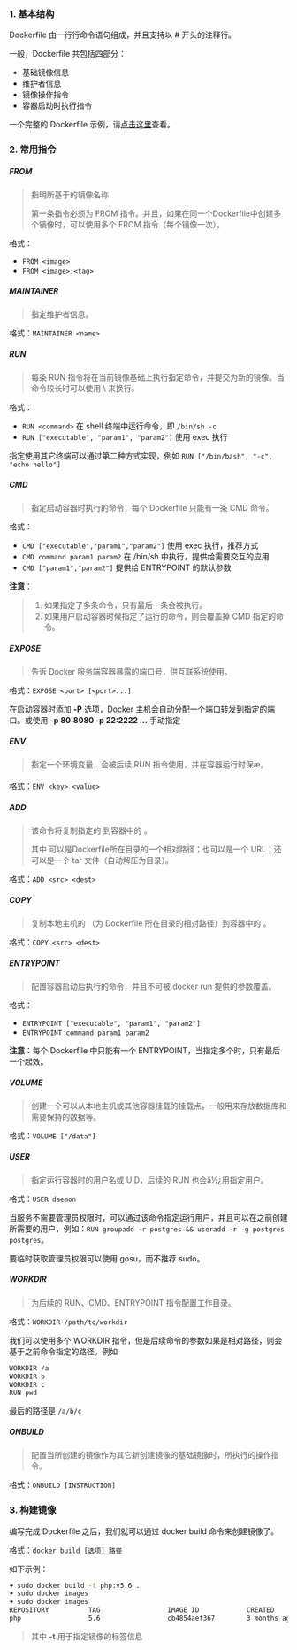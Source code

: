 
### 1. 基本结构

Dockerfile 由一行行命令语句组成，并且支持以 # 开头的注释行。

一般，Dockerfile 共包括四部分：

- 基础镜像信息
- 维护者信息
- 镜像操作指令
- 容器启动时执行指令

一个完整的 Dockerfile 示例，请[点击这里](https://github.com/whorusq/docker-learning/tree/master/lamp2)查看。

### 2. 常用指令

##### FROM

> 指明所基于的镜像名称
>
> 第一条指令必须为 FROM 指令。并且，如果在同一个Dockerfile中创建多个镜像时，可以使用多个 FROM 指令（每个镜像一次）。

格式：

- `FROM <image>`
- `FROM <image>:<tag>`

##### MAINTAINER

> 指定维护者信息。

格式：`MAINTAINER <name>`

##### RUN

> 每条 RUN 指令将在当前镜像基础上执行指定命令，并提交为新的镜像。当命令较长时可以使用 \ 来换行。

格式：

- `RUN <command>` 在 shell 终端中运行命令，即 `/bin/sh -c`
- `RUN ["executable", "param1", "param2"]` 使用 exec 执行

指定使用其它终端可以通过第二种方式实现，例如 `RUN ["/bin/bash", "-c", "echo hello"]`

##### CMD

> 指定启动容器时执行的命令，每个 Dockerfile 只能有一条 CMD 命令。

格式：

- `CMD ["executable","param1","param2"]` 使用 exec 执行，推荐方式
- `CMD command param1 param2` 在 /bin/sh 中执行，提供给需要交互的应用
- `CMD ["param1","param2"]` 提供给 ENTRYPOINT 的默认参数

**注意**：

> 1. 如果指定了多条命令，只有最后一条会被执行。
> 2. 如果用户启动容器时候指定了运行的命令，则会覆盖掉 CMD 指定的命令。

##### EXPOSE

> 告诉 Docker 服务端容器暴露的端口号，供互联系统使用。

格式：`EXPOSE <port> [<port>...]`

在启动容器时添加 **-P** 选项，Docker 主机会自动分配一个端口转发到指定的端口。或使用 **-p 80:8080 -p 22:2222 ...** 手动指定

##### ENV

> 指定一个环境变量，会被后续 RUN 指令使用，并在容器运行时保æ。

格式：`ENV <key> <value>`


##### ADD

> 该命令将复制指定的 <src> 到容器中的 <dest>。 
>
> 其中 <src> 可以是Dockerfile所在目录的一个相对路径；也可以是一个 URL；还可以是一个 tar 文件（自动解压为目录）。

格式：`ADD <src> <dest>`


##### COPY

> 复制本地主机的 <src>（为 Dockerfile 所在目录的相对路径）到容器中的 <dest>。

格式：`COPY <src> <dest>`


##### ENTRYPOINT

> 配置容器启动后执行的命令，并且不可被 docker run 提供的参数覆盖。

格式：

- `ENTRYPOINT ["executable", "param1", "param2"]`
- `ENTRYPOINT command param1 param2`

**注意**：每个 Dockerfile 中只能有一个 ENTRYPOINT，当指定多个时，只有最后一个起效。

##### VOLUME

> 创建一个可以从本地主机或其他容器挂载的挂载点，一般用来存放数据库和需要保持的数据等。

格式：`VOLUME ["/data"]`


##### USER

> 指定运行容器时的用户名或 UID，后续的 RUN 也会ä½¿用指定用户。

格式：`USER daemon`

当服务不需要管理员权限时，可以通过该命令指定运行用户，并且可以在之前创建所需要的用户，例如：`RUN groupadd -r postgres && useradd -r -g postgres postgres`。

要临时获取管理员权限可以使用 gosu，而不推荐 sudo。

##### WORKDIR

> 为后续的 RUN、CMD、ENTRYPOINT 指令配置工作目录。

格式：`WORKDIR /path/to/workdir`

我们可以使用多个 WORKDIR 指令，但是后续命令的参数如果是相对路径，则会基于之前命令指定的路径。例如

```bash
WORKDIR /a
WORKDIR b
WORKDIR c
RUN pwd
```

最后的路径是 `/a/b/c`

##### ONBUILD

> 配置当所创建的镜像作为其它新创建镜像的基础镜像时，所执行的操作指令。

格式：`ONBUILD [INSTRUCTION]`



### 3. 构建镜像

编写完成 Dockerfile 之后，我们就可以通过 docker build 命令来创建镜像了。

格式：`docker build [选项] 路径`

如下示例：

```bash
➜ sudo docker build -t php:v5.6 .
➜ sudo docker images
➜ sudo docker images
REPOSITORY          TAG                 IMAGE ID            CREATED             SIZE
php                 5.6                 cb4854aef367        3 months ago        351MB
```

> 其中 **-t** 用于指定镜像的标签信息
